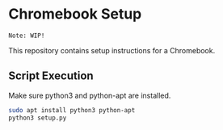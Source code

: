 # Chromebook Setup

`Note: WIP!`

This repository contains setup instructions for a Chromebook.

## Script Execution

Make sure python3 and python-apt are installed.

```bash
sudo apt install python3 python-apt
python3 setup.py
```

